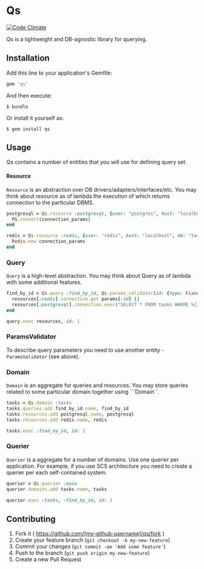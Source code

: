 # Qs
[![Code Climate](https://codeclimate.com/github/egoholic/qs/badges/gpa.svg)](https://codeclimate.com/github/egoholic/qs)

Qs is a lightweight and DB-agnostic library for querying.

## Installation

Add this line to your application's Gemfile:

```ruby
gem 'qs'
```

And then execute:

    $ bundle

Or install it yourself as:

    $ gem install qs

## Usage

Qs contains a number of entities that you will use for defining query set.


#### Resource

```Resource``` is an abstraction over DB drivers/adapters/interfaces/etc. You may think about resource as of lambda the execution of which returns connection to the particular DBMS.

```ruby
postgresql = Qs.resource :postgresql, {user: "postgres", host: "localhost"}, ->(connection_params) do
  PG.connect(connection_params)
end

redis = Qs.resource :redis, {user: "redis", host: "localhost", db: "tasks"}, ->(connection_params) do
  Redis.new connection_params
end
```


### Query

```Query``` is a high-level abstraction. You may think about Query as of lambda with some additional features.

```ruby
find_by_id = Qs.query :find_by_id, Qs.params_validator(id: {type: Fixnum}), ->(resources, params) do
  resources[:redis].connection.get params[:id] ||
  resources[:postgresql].connection.exec("SELECT * FROM tasks WHERE %{id} LIMIT 1;", params)
end

query.exec resources, id: 1
```


### ParamsValidator

To describe query parameters you need to use another entity - ```ParamsValidator``` (see above).


### Domain

```Domain``` is an aggregate for queries and resources. You may store queries related to some particular domain together using ```Domain``.

```ruby
tasks = Qs.domain :tasks
tasks.queries.add find_by_id.name, find_by_id
tasks.resources.add postgresql.name, postgresql
tasks.resources.add redis.name, redis

tasks.exec :find_by_id, id: 1
```

### Querier

```Querier``` is a aggregate for a number of domains. Use one querier per application. For example, if you use SCS architecture you need to create a querier per each self-contained system.

```ruby
querier = Qs.querier :main
querier.domains.add tasks.name, tasks

querier.exec :tasks, :find_by_id, id: 1
```


## Contributing

1. Fork it ( https://github.com/[my-github-username]/qs/fork )
2. Create your feature branch (`git checkout -b my-new-feature`)
3. Commit your changes (`git commit -am 'Add some feature'`)
4. Push to the branch (`git push origin my-new-feature`)
5. Create a new Pull Request
